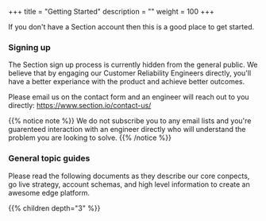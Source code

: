 +++
title = "Getting Started"
description = ""
weight = 100
+++

If you don't have a Section account then this is a good place to get started.

### Signing up

The Section sign up process is currently hidden from the general public. We believe that by engaging our Customer Reliability Engineers directly, you'll have a better experiance with the product and achieve better outcomes.

Please email us on the contact form and an engineer will reach out to you directly: https://www.section.io/contact-us/

{{% notice note %}}
We do not subscribe you to any email lists and you're guarenteed interaction with an engineer directly who will understand the problem you are looking to solve.
{{% /notice %}}

### General topic guides

Please read the following documents as they describe our core conpects, go live strategy, account schemas, and high level information to create an awesome edge platform.

{{% children depth="3" %}}
